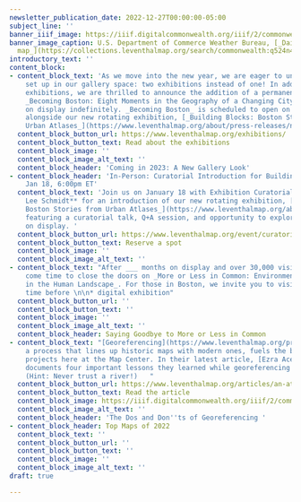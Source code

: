 ```yaml
---
newsletter_publication_date: 2022-12-27T00:00:00-05:00
subject_line: ''
banner_iiif_image: https://iiif.digitalcommonwealth.org/iiif/2/commonwealth:q524n4084/2531,583,5027,2690/full/0/default.jpg
banner_image_caption: U.S. Department of Commerce Weather Bureau, [_Daily weather
  map_](https://collections.leventhalmap.org/search/commonwealth:q524n407v) (1959)
introductory_text: ''
content_block:
- content_block_text: 'As we move into the new year, we are eager to unveil a new
    set up in our gallery space: two exhibitions instead of one! In addition to rotating
    exhibitions, we are thrilled to announce the addition of a permanent exhibition,
    _Becoming Boston: Eight Moments in the Geography of a Changing City,_ to remain
    on display indefinitely. _Becoming Boston_ is scheduled to open on January 13
    alongside our new rotating exhibition, [_Building Blocks: Boston Stories from
    Urban Atlases_](https://www.leventhalmap.org/about/press-releases/new-exhibition-building-blocks-boston-stories-from-urban-atlases-opens-at-leventhal-map-education-center-january-13-2023-1/)_._'
  content_block_button_url: https://www.leventhalmap.org/exhibitions/
  content_block_button_text: Read about the exhibitions
  content_block_image: ''
  content_block_image_alt_text: ''
  content_block_header: 'Coming in 2023: A New Gallery Look'
- content_block_header: 'In-Person: Curatorial Introduction for Building Blocks ·
    Jan 18, 6:00pm ET'
  content_block_text: 'Join us on January 18 with Exhibition Curatorial Fellow **Laura
    Lee Schmidt** for an introduction of our new rotating exhibition, [_Building Blocks:
    Boston Stories from Urban Atlases_](https://www.leventhalmap.org/about/press-releases/new-exhibition-building-blocks-boston-stories-from-urban-atlases-opens-at-leventhal-map-education-center-january-13-2023-1/),
    featuring a curatorial talk, Q+A session, and opportunity to explore the material
    on display. '
  content_block_button_url: https://www.leventhalmap.org/event/curatorial-introduction-to-building-blocks/
  content_block_button_text: Reserve a spot
  content_block_image: ''
  content_block_image_alt_text: ''
- content_block_text: "After ___ months on display and over 30,000 visitors, it has
    come time to close the doors on _More or Less in Common: Environment and Justice
    in the Human Landscape_. For those in Boston, we invite you to visit one last
    time before \n\n* digital exhibition"
  content_block_button_url: ''
  content_block_button_text: ''
  content_block_image: ''
  content_block_image_alt_text: ''
  content_block_header: Saying Goodbye to More or Less in Common
- content_block_text: "[Georeferencing](https://www.leventhalmap.org/projects/digital-projects/georeferencing/),
    a process that lines up historic maps with modern ones, fuels the bulk of digital
    projects here at the Map Center. In their latest article, [Ezra Acevedo](https://www.leventhalmap.org/about/people/ezra-acevedo/)
    documents four important lessons they learned while georeferencing their hometown.
    (Hint: Never trust a river!)   "
  content_block_button_url: https://www.leventhalmap.org/articles/an-atlas-of-my-hometown-georeferencing-familiar-places/
  content_block_button_text: Read the article
  content_block_image: https://iiif.digitalcommonwealth.org/iiif/2/commonwealth:3f464t49b/2043,4164,1951,1704/full/0/default.jpg
  content_block_image_alt_text: ''
  content_block_header: 'The Dos and Don''ts of Georeferencing '
- content_block_header: Top Maps of 2022
  content_block_text: ''
  content_block_button_url: ''
  content_block_button_text: ''
  content_block_image: ''
  content_block_image_alt_text: ''
draft: true

---
```

